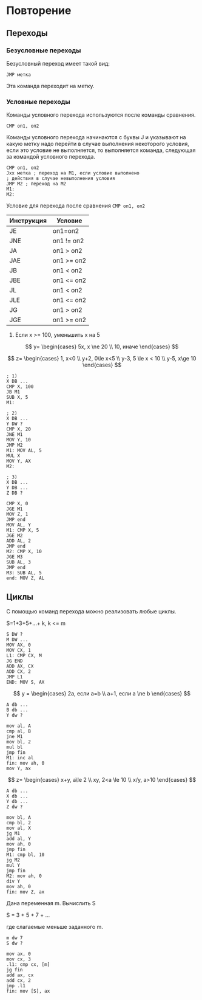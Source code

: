 # Повторение

## Переходы

### Безусловные переходы

Безусловный переход имеет такой вид:

```x86asm
JMP метка
```

Эта команда переходит на метку.

### Условные переходы

Команды условного перехода используются после команды сравнения.

```x86asm
CMP оп1, оп2
```

Команды условного перехода начинаются с буквы J и указывают на какую метку надо перейти в случае выполнения некоторого условия, если это условие не выполняется, то выполняется команда, следующая за командой условного перехода.

```x86asm
CMP оп1, оп2
Jxx метка ; переход на М1, если условие выполнено
; действия в случае невыполнения условия
JMP M2 ; переход на М2
M1:
M2:
```

Условие для перехода после сравнения `CMP оп1, оп2`

| Инструкция | Условие |
|---|---|
| JE | оп1=оп2 |
| JNE | оп1 != оп2 |
| JA | оп1 > оп2 |
| JAE | оп1 >= оп2 |
| JB | оп1 < оп2 |
| JBE | оп1 <= оп2 |
| JL | оп1 < оп2 |
| JLE | оп1 <= оп2 |
| JG | оп1 > оп2 |
| JGE | оп1 >= оп2 |

1) Если x >= 100, уменьшить x на 5

$$
y= \begin{cases}
  5x, x \ne 20 \\
  10, иначе
\end{cases}
$$

$$
z= \begin{cases}
1, x<0 \\
y+2, 0\le x<5 \\
y-3, 5 \le x < 10 \\
y-5, x\ge 10
\end{cases}
$$

```x86asm
; 1)
X DB ...
CMP X, 100
JB M1
SUB X, 5
M1:
```

```x86asm
; 2)
X DB ...
Y DW ?
CMP X, 20
JNE M1
MOV Y, 10
JMP M2
M1: MOV AL, 5
MUL X
MOV Y, AX
M2:
```

```x86asm
; 3)
X DB ...
Y DB ...
Z DB ?

CMP X, 0
JGE M1
MOV Z, 1
JMP end
MOV AL, Y
M1: CMP X, 5
JGE M2
ADD AL, 2
JMP end
M2: CMP X, 10
JGE M3
SUB AL, 3
JMP end
M3: SUB AL, 5
end: MOV Z, AL
```

## Циклы

С помощью команд перехода можно реализовать любые циклы.

S=1+3+5+...+ k, k <= m

```x86asm
S DW ?
M DW ...
MOV AX, 0
MOV CX, 1
L1: CMP CX, M
JG END
ADD AX, CX
ADD CX, 2
JMP L1
END: MOV S, AX

```

$$
y = 
\begin{cases}
  2a, если a=b \\
  a+1, если a \ne b
\end{cases}
$$

```x86asm
A db ...
B db ...
Y dw ?

mov al, A
cmp al, B
jne M1
mov bl, 2
mul bl
jmp fin
M1: inc al
fin: mov ah, 0
mov Y, ax
```

$$
z=
\begin{cases}
  x+y, a\le 2 \\
  xy, 2<a \le 10 \\
  x/y, a>10
\end{cases}
$$

```x86asm
A db ...
X db ...
Y db ...
Z dw ?

mov bl, A
cmp bl, 2
mov al, X
jg M1
add al, Y
mov ah, 0
jmp fin
M1: cmp bl, 10
jg M2
mul Y
jmp fin
M2: mov ah, 0
div Y
mov ah, 0
fin: mov Z, ax
```

Дана переменная m. Вычислить S

S = 3 + 5 + 7 + ...

где слагаемые меньше заданного m.

```x86asm
m dw 7
S dw ?

mov ax, 0
mov cx, 3
.l1: cmp cx, [m]
jg fin
add ax, cx
add cx, 2
jmp .l1
fin: mov [S], ax
```